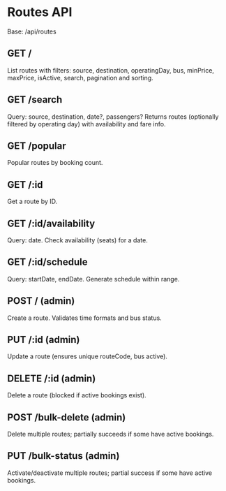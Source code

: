 # Routes API

Base: /api/routes

## GET /
List routes with filters: source, destination, operatingDay, bus, minPrice, maxPrice, isActive, search, pagination and sorting.

## GET /search
Query: source, destination, date?, passengers?
Returns routes (optionally filtered by operating day) with availability and fare info.

## GET /popular
Popular routes by booking count.

## GET /:id
Get a route by ID.

## GET /:id/availability
Query: date. Check availability (seats) for a date.

## GET /:id/schedule
Query: startDate, endDate. Generate schedule within range.

## POST / (admin)
Create a route. Validates time formats and bus status.

## PUT /:id (admin)
Update a route (ensures unique routeCode, bus active).

## DELETE /:id (admin)
Delete a route (blocked if active bookings exist).

## POST /bulk-delete (admin)
Delete multiple routes; partially succeeds if some have active bookings.

## PUT /bulk-status (admin)
Activate/deactivate multiple routes; partial success if some have active bookings.